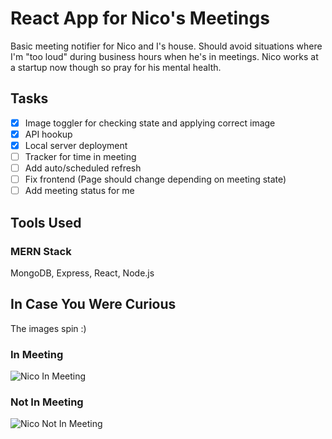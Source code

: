 # React App for Nico's Meetings
Basic meeting notifier for Nico and I's house. Should avoid situations where I'm "too loud" during business hours when he's in meetings. 
Nico works at a startup now though so pray for his mental health.

## Tasks
- [x] Image toggler for checking state and applying correct image
- [x] API hookup
- [x] Local server deployment
- [ ] Tracker for time in meeting
- [ ] Add auto/scheduled refresh
- [ ] Fix frontend (Page should change depending on meeting state)
- [ ] Add meeting status for me 

## Tools Used
### MERN Stack
MongoDB, Express, React, Node.js

## In Case You Were Curious
The images spin :)
### In Meeting
![Nico In Meeting](https://user-images.githubusercontent.com/11080841/161832262-27d58519-2ac7-4567-86ca-a9fb654ac468.png)
### Not In Meeting
![Nico Not In Meeting](https://user-images.githubusercontent.com/11080841/161832526-39b14be9-5236-4403-b579-f620c8e2ddfa.png)


